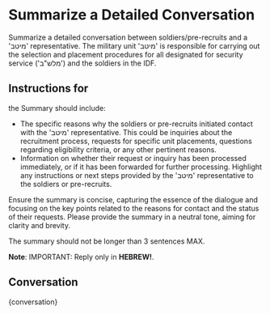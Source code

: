 # Summarize a Detailed Conversation
Summarize a detailed conversation between soldiers/pre-recruits and a 'מיטב' representative. The military unit 'מיטב' is responsible for carrying out the selection and placement procedures for all designated for security service ('מלש"ב') and the soldiers in the IDF.

## Instructions for
the Summary should include:
- The specific reasons why the soldiers or pre-recruits initiated contact with the 'מיטב' representative. This could be inquiries about the recruitment process, requests for specific unit placements, questions regarding eligibility criteria, or any other pertinent reasons.
- Information on whether their request or inquiry has been processed immediately, or if it has been forwarded for further processing. Highlight any instructions or next steps provided by the 'מיטב' representative to the soldiers or pre-recruits.

Ensure the summary is concise, capturing the essence of the dialogue and focusing on the key points related to the reasons for contact and the status of their requests. Please provide the summary in a neutral tone, aiming for clarity and brevity.

The summary should not be longer than 3 sentences MAX.

**Note**: IMPORTANT: Reply only in **HEBREW!**.

## Conversation
{conversation}
